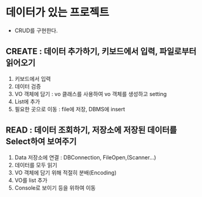 # 데이터가 있는 프로젝트
* CRUD를 구현한다.
## CREATE : 데이터 추가하기, 키보드에서 입력, 파일로부터 읽어오기
1. 키보드에서 입력
2. 데이터 검증
3. VO 객체에 담기 : vo 클래스를 사용하여 vo 객체를 생성하고 setting
4. List에 추가
5. 필요한 곳으로 이동 : file에 저장, DBMS에 insert

## READ : 데이터 조회하기, 저장소에 저장된 데이터를 Select하여 보여주기
1. Data 저장소에 연결 : DBConnection, FileOpen,(Scanner...)
2. 데이터를 모두 읽기
3. VO 객체에 담기 위해 적절히 분배(Encoding)
4. VO를 list 추가
5. Console로 보이기 등을 위하여 이동

